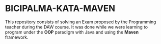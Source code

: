 # BICIPALMA-KATA-MAVEN

This repository consists of solving an Exam proposed by the Programming teacher during the DAW course. It was done while we were learning to program under the __OOP__ paradigm with Java and using the __Maven__ framework.
